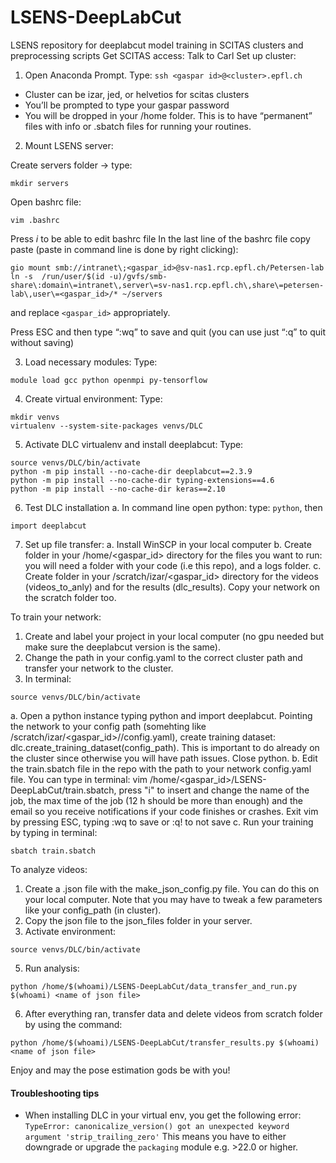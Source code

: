 # LSENS-DeepLabCut
LSENS repository for deeplabcut model training in SCITAS clusters and preprocessing scripts
Get SCITAS access: Talk to Carl
Set up cluster:
1.	Open Anaconda Prompt. Type: `ssh <gaspar id>@<cluster>.epfl.ch`
- Cluster can be izar, jed, or helvetios for scitas clusters
- You’ll be prompted to type your gaspar password
- You will be dropped in your /home folder. This is to have “permanent” files with info or .sbatch files for running your routines.
2.	Mount LSENS server:

Create servers folder -> type: 
```
mkdir servers
```
Open bashrc file: 
```
vim .bashrc
```
Press _i_ to be able to edit bashrc file
In the last line of the bashrc file copy paste (paste in command line is done by right clicking):

```
gio mount smb://intranet\;<gaspar_id>@sv-nas1.rcp.epfl.ch/Petersen-lab
ln -s  /run/user/$(id -u)/gvfs/smb-share\:domain\=intranet\,server\=sv-nas1.rcp.epfl.ch\,share\=petersen-lab\,user\=<gaspar_id>/* ~/servers
```

and replace `<gaspar_id>` appropriately.

Press ESC and then type “:wq” to save and quit (you can use just “:q” to quit without saving)

3.	Load necessary modules: 
Type: 
```
module load gcc python openmpi py-tensorflow
```
4.	Create virtual environment:
Type:
```
mkdir venvs
virtualenv --system-site-packages venvs/DLC
```
5.	Activate DLC virtualenv and install deeplabcut:
Type:
```
source venvs/DLC/bin/activate
python -m pip install --no-cache-dir deeplabcut==2.3.9
python -m pip install --no-cache-dir typing-extensions==4.6
python -m pip install --no-cache-dir keras==2.10
```

6.	Test DLC installation
  a.	In command line open python: type: `python`, then
```
import deeplabcut
```

7.	Set up file transfer: 
a.	Install WinSCP in your local computer
b.	Create folder in your /home/<gaspar_id> directory for the files you want to run: you will need a folder with your code (i.e this repo), and a logs folder.
c.  Create folder in your /scratch/izar/<gaspar_id> directory for the videos (videos_to_anly) and for the results (dlc_results). Copy your network on the scratch folder too.

To train your network:
1. Create and label your project in your local computer (no gpu needed but make sure the deeplabcut version is the same).
2. Change the path in your config.yaml to the correct cluster path and transfer your network to the cluster.
3. In terminal:
```
source venvs/DLC/bin/activate
```
  a. Open a python instance typing python and import deeplabcut. Pointing the network to your config path (somehting like /scratch/izar/<gaspar_id>/<yournetworkname>/config.yaml), create training dataset: dlc.create_training_dataset(config_path). This is important to do  already on the cluster since otherwise you will have path issues. Close python.
  b. Edit the train.sbatch file in the repo with the path to your network config.yaml file. You can type in terminal: vim /home/<gaspar_id>/LSENS-DeepLabCut/train.sbatch, press "i" to insert and change the name of the job, the max time of the job (12 h should be more     than enough) and the email so you receive notifications if your code finishes or crashes. Exit vim by pressing ESC, typing :wq to save or :q! to not save 
  c. Run your training by typing in terminal:
```
sbatch train.sbatch
```
To analyze videos:
1. Create a .json file with the make_json_config.py file. You can do this on your local computer. Note that you may have to tweak a few parameters like your config_path (in cluster).
2. Copy the json file to the json_files folder in your server.
3. Activate environment:
```
source venvs/DLC/bin/activate
```
5. Run analysis:
```
python /home/$(whoami)/LSENS-DeepLabCut/data_transfer_and_run.py $(whoami) <name of json file>
```
6. After everything ran, transfer data and delete videos from scratch folder by using the command:
```
python /home/$(whoami)/LSENS-DeepLabCut/transfer_results.py $(whoami) <name of json file>
```

Enjoy and may the pose estimation gods be with you!



#### Troubleshooting tips
- When installing DLC in your virtual env, you get the following error: `TypeError: canonicalize_version() got an unexpected keyword argument 'strip_trailing_zero'` This means you have to either downgrade or upgrade the `packaging` module e.g. >22.0 or higher.


